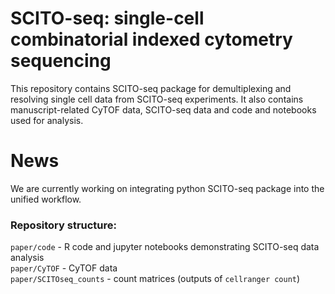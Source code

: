 # SCITO-seq: single-cell combinatorial indexed cytometry sequencing

This repository contains SCITO-seq package for demultiplexing and resolving single cell data from SCITO-seq experiments.
It also contains manuscript-related CyTOF data, SCITO-seq data and code and notebooks used for analysis. 

# News
We are currently working on integrating python SCITO-seq package into the unified workflow.

### Repository structure:
`paper/code` - R code and jupyter notebooks demonstrating SCITO-seq data analysis  
`paper/CyTOF` - CyTOF data  
`paper/SCITOseq_counts` - count matrices (outputs of `cellranger count`)
